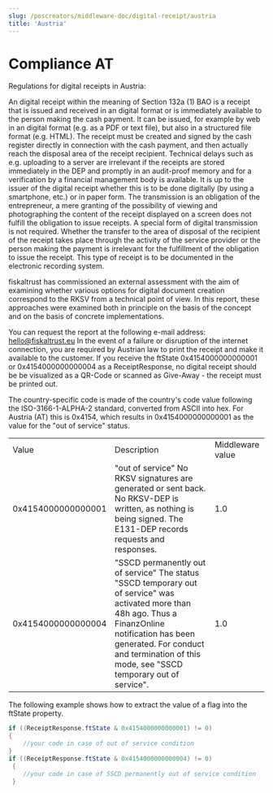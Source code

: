 ```yaml
---
slug: /poscreators/middleware-doc/digital-receipt/austria
title: 'Austria'
---
```


# Compliance AT

Regulations for digital receipts in Austria:

An digital receipt within the meaning of Section 132a (1) BAO is a receipt that is issued and received in an digital format or is immediately available to the person making the cash payment. It can be issued, for example by web in an digital format (e.g. as a PDF or text file), but also in a structured file format (e.g. HTML). The receipt must be created and signed by the cash register directly in connection with the cash payment, and then actually reach the disposal area of the receipt recipient. Technical delays such as e.g. uploading to a server are irrelevant if the receipts are stored immediately in the DEP and promptly in an audit-proof memory and for a verification by a financial management body is available. It is up to the issuer of the digital receipt whether this is to be done digitally (by using a smartphone, etc.) or in paper form. The transmission is an obligation of the entrepreneur, a mere granting of the possibility of viewing and photographing the content of the receipt displayed on a screen does not fulfill the obligation to issue receipts. A special form of digital transmission is not required. Whether the transfer to the area of disposal of the recipient of the receipt takes place through the activity of the service provider or the person making the payment is irrelevant for the fulfillment of the obligation to issue the receipt. This type of receipt is to be documented in the electronic recording system.

fiskaltrust has commissioned an external assessment with the aim of examining whether various options for digital document creation correspond to the RKSV from a technical point of view. In this report, these approaches were examined both in principle on the basis of the concept and on the basis of concrete implementations.

You can request the report at the following e-mail address: hello@fiskaltrust.eu
In the event of a failure or disruption of the internet connection, you are required by Austrian law to print the receipt and make it available to the customer. If you receive the ftState 0x4154000000000001 or 0x4154000000000004 as a ReceiptResponse, no digital receipt should be be visualized as a QR-Code or scanned as Give-Away - the receipt must be printed out.

The country-specific code is made of the country's code value following the ISO-3166-1-ALPHA-2 standard, converted from ASCII into hex. For Austria (AT) this is 0x4154, which results in 0x4154000000000001 as the value for the "out of service" status.

||||
|---|---|---|
|Value|Description|Middleware value|
|0x4154000000000001|"out of service" No RKSV signatures are generated or sent back. No RKSV-DEP is written, as nothing is being signed. The E131-DEP records requests and responses.|1.0|
|0x4154000000000004|"SSCD permanently out of service" The status "SSCD temporary out of service" was activated more than 48h ago. Thus a FinanzOnline notification has been generated. For conduct and termination of this mode, see "SSCD temporary out of service".|1.0|

The following example shows how to extract the value of a flag into the ftState property.
```cs
if ((ReceiptResponse.ftState & 0x4154000000000001) != 0) 
{ 
    //your code in case of out of service condition 
}
if ((ReceiptResponse.ftState & 0x4154000000000004) != 0)
 { 
    //your code in case of SSCD permanently out of service condition
 }
```
